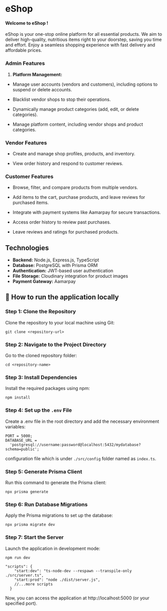 # eShop

#### Welcome to eShop !
eShop is your one-stop online platform for all essential products. We aim to deliver high-quality, nutritious items right to your doorstep, saving you time and effort. Enjoy a seamless shopping experience with fast delivery and affordable prices.



### Admin Features

1. **Platform Management:**

- Manage user accounts (vendors and customers), including options to suspend or delete accounts.

- Blacklist vendor shops to stop their operations.

- Dynamically manage product categories (add, edit, or delete categories).

- Manage platform content, including vendor shops and product categories.

### Vendor Features


- Create and manage shop profiles, products, and inventory.

- View order history and respond to customer reviews.


### Customer Features

- Browse, filter, and compare products from multiple vendors.

- Add items to the cart, purchase products, and leave reviews for purchased items.

- Integrate with payment systems like Aamarpay for secure transactions.

- Access order history to review past purchases.

- Leave reviews and ratings for purchased products.

## Technologies

- **Backend:** Node.js, Express.js, TypeScript
- **Database:** PostgreSQL with Prisma ORM
- **Authentication:** JWT-based user authentication
- **File Storage:** Cloudinary integration for product images
- **Payment Gateway:** Aamarpay

## :link: How to run the application locally

###  Step 1: Clone the Repository

Clone the repository to your local machine using Git:

```node
git clone <repository-url>
```

###  Step 2: Navigate to the Project Directory

Go to the cloned repository folder:

```node
cd <repository-name>
```

###  Step 3: Install Dependencies

Install the required packages using npm:

```node
npm install
```

###  Step 4: Set up the `.env` File

Create a .env file in the root directory and add the necessary environment variables:

```node
PORT = 5000;
DATABASE_URL =
  'postgresql://username:password@localhost:5432/mydatabase?schema=public';
```

 configuration file which is under `./src/config` folder named as `index.ts`.

### Step 5: Generate Prisma Client

Run this command to generate the Prisma client:

```node
npx prisma generate
```


### Step 6: Run Database Migrations

Apply the Prisma migrations to set up the database:

```node
npx prisma migrate dev
```



### Step 7: Start the Server

Launch the application in development mode:

```node
npm run dev
```


```node
"scripts": {
    "start:dev": "ts-node-dev --respawn --transpile-only ./src/server.ts",
    "start:prod": "node ./dist/server.js",
    //...more scripts
  }
```

Now, you can access the application at http://localhost:5000 (or your specified port).



